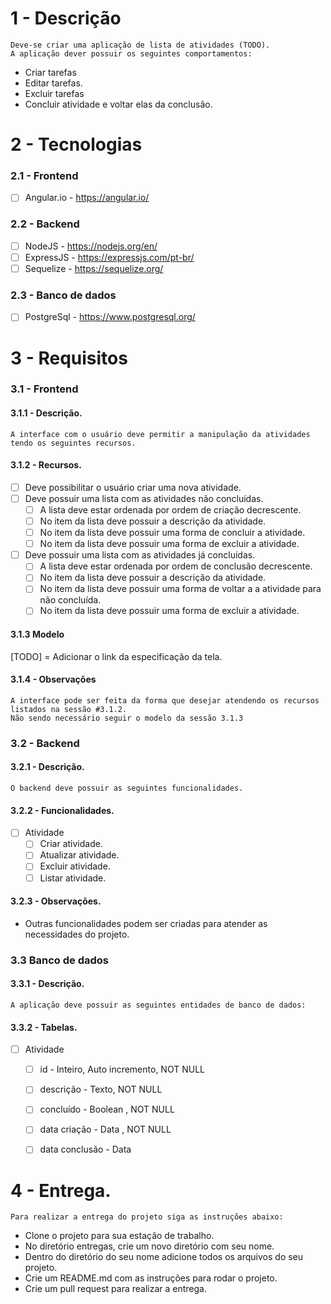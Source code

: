 # 1 - Descrição
    Deve-se criar uma aplicação de lista de atividades (TODO).
    A aplicação dever possuir os seguintes comportamentos:
* Criar tarefas
* Editar tarefas. 
* Excluir tarefas
* Concluir atividade e voltar elas da conclusão.

# 2 - Tecnologias

### 2.1 - Frontend
- [ ] Angular.io - https://angular.io/

### 2.2 - Backend
- [ ] NodeJS - https://nodejs.org/en/
- [ ] ExpressJS - https://expressjs.com/pt-br/
- [ ] Sequelize - https://sequelize.org/

### 2.3 - Banco de dados
- [ ] PostgreSql - https://www.postgresql.org/

# 3 - Requisitos

### 3.1 - Frontend
#### 3.1.1 - Descrição.
    A interface com o usuário deve permitir a manipulação da atividades tendo os seguintes recursos.
#### 3.1.2 - Recursos.
- [ ] Deve possibilitar o usuário criar uma nova atividade.
- [ ] Deve possuir uma lista com as atividades não concluídas.
    - [ ] A lista deve estar ordenada por ordem de criação decrescente.
    - [ ] No item da lista deve possuir a descrição da atividade.
    - [ ] No item da lista deve possuir uma forma de concluir a atividade.
    - [ ] No item da lista deve possuir uma forma de excluir a atividade.
- [ ] Deve possuir uma lista com as atividades já concluídas.
    - [ ] A lista deve estar ordenada por ordem de conclusão decrescente.
    - [ ] No item da lista deve possuir a descrição da atividade.
    - [ ] No item da lista deve possuir uma forma de voltar a a atividade para não concluída.
    - [ ] No item da lista deve possuir uma forma de excluir a atividade.

#### 3.1.3 Modelo
[TODO] = Adicionar o link da especificação da tela.

#### 3.1.4 - Observações
    A interface pode ser feita da forma que desejar atendendo os recursos listados na sessão #3.1.2.
    Não sendo necessário seguir o modelo da sessão 3.1.3
### 3.2 - Backend
#### 3.2.1 - Descrição.
    O backend deve possuir as seguintes funcionalidades.
#### 3.2.2 - Funcionalidades.
- [ ] Atividade
    - [ ] Criar atividade.
    - [ ] Atualizar atividade.
    - [ ] Excluir atividade.
    - [ ] Listar atividade.

#### 3.2.3 - Observações.
* Outras funcionalidades podem ser criadas para atender as necessidades do projeto.

### 3.3 Banco de dados
#### 3.3.1 - Descrição.
    A aplicação deve possuir as seguintes entidades de banco de dados:

#### 3.3.2 - Tabelas.
- [ ] Atividade
    - [ ] id - Inteiro, Auto incremento, NOT NULL
    - [ ] descrição - Texto, NOT NULL
    - [ ] concluído - Boolean , NOT NULL
    - [ ] data criação - Data , NOT NULL
    - [ ] data conclusão - Data


# 4 - Entrega.

    Para realizar a entrega do projeto siga as instruções abaixo:

* Clone o projeto para sua estação de trabalho.
* No diretório entregas, crie um novo diretório com seu nome.
* Dentro do diretório do seu nome adicione todos os arquivos do seu projeto.
* Crie um README.md com as instruções para rodar o projeto.
* Crie um pull request para realizar a entrega.
